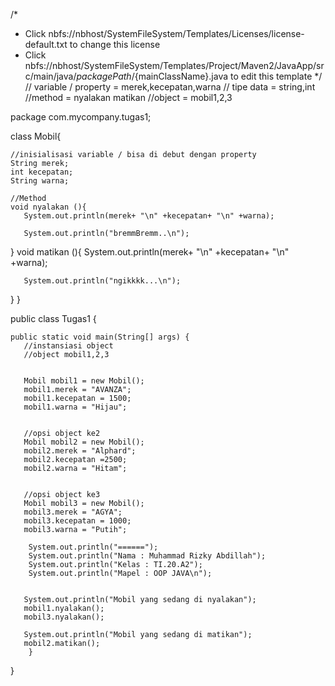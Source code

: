 /*
 * Click nbfs://nbhost/SystemFileSystem/Templates/Licenses/license-default.txt to change this license
 * Click nbfs://nbhost/SystemFileSystem/Templates/Project/Maven2/JavaApp/src/main/java/${packagePath}/${mainClassName}.java to edit this template
 */
// variable / property = merek,kecepatan,warna
// tipe data = string,int
//method = nyalakan matikan
//object = mobil1,2,3

package com.mycompany.tugas1;

class Mobil{
    
    //inisialisasi variable / bisa di debut dengan property
    String merek; 
    int kecepatan;
    String warna;
    
    //Method
    void nyalakan (){
       System.out.println(merek+ "\n" +kecepatan+ "\n" +warna);
      
       System.out.println("bremmBremm..\n");
}
        void matikan (){
       System.out.println(merek+ "\n" +kecepatan+ "\n" +warna);
      
       System.out.println("ngikkkk...\n");
}
}

public class Tugas1 {

    public static void main(String[] args) {
       //instansiasi object
       //object mobil1,2,3
       
   
       Mobil mobil1 = new Mobil();
       mobil1.merek = "AVANZA";
       mobil1.kecepatan = 1500;
       mobil1.warna = "Hijau";
       
       
       //opsi object ke2
       Mobil mobil2 = new Mobil();
       mobil2.merek = "Alphard";
       mobil2.kecepatan =2500;
       mobil2.warna = "Hitam";
       
       
       //opsi object ke3 
       Mobil mobil3 = new Mobil();
       mobil3.merek = "AGYA";
       mobil3.kecepatan = 1000;
       mobil3.warna = "Putih";
       
        System.out.println("======");
        System.out.println("Nama : Muhammad Rizky Abdillah");
        System.out.println("Kelas : TI.20.A2");       
        System.out.println("Mapel : OOP JAVA\n");
                
                
       System.out.println("Mobil yang sedang di nyalakan");
       mobil1.nyalakan();
       mobil3.nyalakan();
       
       System.out.println("Mobil yang sedang di matikan");
       mobil2.matikan();
        }
}
